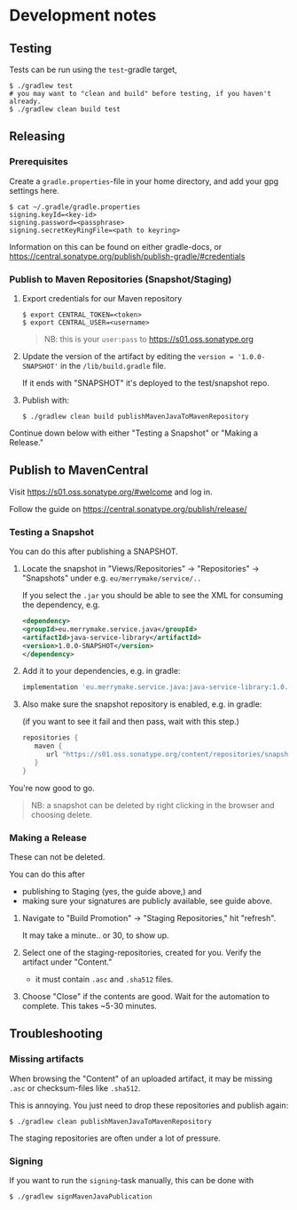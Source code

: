 # Development notes

## Testing

Tests can be run using the `test`-gradle target,

```shell
$ ./gradlew test
# you may want to "clean and build" before testing, if you haven't already.
$ ./gradlew clean build test
```

## Releasing

### Prerequisites

Create a `gradle.properties`-file in your home directory,
and add your gpg settings here.

```shell
$ cat ~/.gradle/gradle.properties
signing.keyId=<key-id>
signing.password=<passphrase>
signing.secretKeyRingFile=<path to keyring>
```

Information on this can be found on either gradle-docs,
or <https://central.sonatype.org/publish/publish-gradle/#credentials>

### Publish to Maven Repositories (Snapshot/Staging)

1. Export credentials for our Maven repository

   ```shell
   $ export CENTRAL_TOKEN=<token>
   $ export CENTRAL_USER=<username>
   ```

   > NB: this is your `user:pass` to <https://s01.oss.sonatype.org>

1. Update the version of the artifact by editing the
   `version = '1.0.0-SNAPSHOT'` in the `/lib/build.gradle` file.

   If it ends with "SNAPSHOT" it's deployed to the test/snapshot repo.

1. Publish with:

   ```shell
   $ ./gradlew clean build publishMavenJavaToMavenRepository
   ```

Continue down below with either "Testing a Snapshot" or "Making a Release."

## Publish to MavenCentral

Visit <https://s01.oss.sonatype.org/#welcome> and log in.

Follow the guide on <https://central.sonatype.org/publish/release/>

### Testing a Snapshot

You can do this after publishing a SNAPSHOT.

1. Locate the snapshot in
   "Views/Repositories" -> "Repositories" -> "Snapshots"
   under e.g. `eu/merrymake/service/..`

   If you select the `.jar` you should be able to see the XML
   for consuming the dependency, e.g.

   ```xml
   <dependency>
   <groupId>eu.merrymake.service.java</groupId>
   <artifactId>java-service-library</artifactId>
   <version>1.0.0-SNAPSHOT</version>
   </dependency>
   ```

1. Add it to your dependencies, e.g. in gradle:

   ```gradle
   implementation 'eu.merrymake.service.java:java-service-library:1.0.0-SNAPSHOT'
   ```

1. Also make sure the snapshot repository is enabled, e.g. in gradle:

   (if you want to see it fail and then pass, wait with this step.)

   ```gradle
   repositories {
      maven {
         url "https://s01.oss.sonatype.org/content/repositories/snapshots/"
      }
   }
   ```

You're now good to go.

> NB: a snapshot can be deleted by right clicking in the browser
> and choosing delete.

### Making a Release

These can not be deleted.

You can do this after

- publishing to Staging (yes, the guide above,) and
- making sure your signatures are publicly available, see guide above.

1. Navigate to "Build Promotion" -> "Staging Repositories,"
   hit "refresh".

   It may take a minute.. or 30, to show up.

1. Select one of the staging-repositories, created for you.
   Verify the artifact under "Content."

   - it must contain `.asc` and `.sha512` files.

1. Choose "Close" if the contents are good.
   Wait for the automation to complete. This takes ~5-30 minutes.

## Troubleshooting

### Missing artifacts

When browsing the "Content" of an uploaded artifact,
it may be missing `.asc` or checksum-files like `.sha512`.

This is annoying. You just need to drop these repositories and publish again:

```shell
$ ./gradlew clean publishMavenJavaToMavenRepository
```

The staging repositories are often under a lot of pressure.

### Signing

If you want to run the `signing`-task manually, this can be done with

```shell
$ ./gradlew signMavenJavaPublication
```
